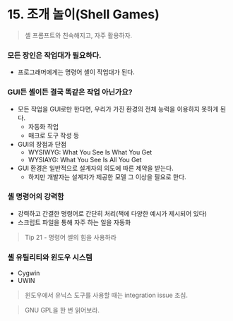 # 15. 조개 놀이(Shell Games)
> 셸 프롬프트와 친숙해지고, 자주 활용하자.

### 모든 장인은 작업대가 필요하다.
- 프로그래머에게는 명령어 셸이 작업대가 된다.

### GUI든 셸이든 결국 똑같은 작업 아닌가요?
- 모든 작업을 GUI로만 한다면, 우리가 가진 환경의 전체 능력을 이용하지 못하게 된다.
    - 자동화 작업
    - 매크로 도구 작성 등
- GUI의 장점과 단점
    - WYSIWYG: What You See Is What You Get
    - WYSIAYG: What You See Is All You Get
- GUI 환경은 일반적으로 설계자의 의도에 따른 제약을 받는다.
    - 하지만 개발자는 설계자가 제공한 모델 그 이상을 필요로 한다.

### 셸 명령어의 강력함
- 강력하고 간결한 명령어로 간단히 처리(책에 다양한 예시가 제시되어 있다)
- 스크립트 파일을 통해 자주 하는 일을 자동화

> Tip 21 - 명령어 셸의 힘을 사용하라

### 셸 유틸리티와 윈도우 시스템
- Cygwin
- UWIN
> 윈도우에서 유닉스 도구를 사용할 때는 integration issue 조심.
  
> GNU GPL을 한 번 읽어보라.